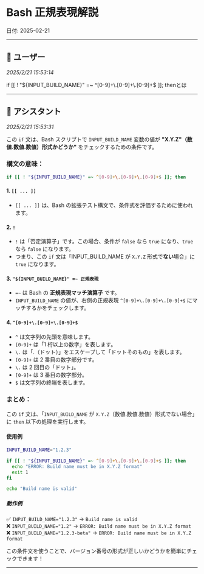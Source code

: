 # Bash 正規表現解説

日付: 2025-02-21

---

## 👤 ユーザー
*2025/2/21 15:53:14*

if [[ ! "${INPUT_BUILD_NAME}" =~ ^[0-9]+\.[0-9]+\.[0-9]+$ ]]; thenとは

---

## 🤖 アシスタント
*2025/2/21 15:53:31*

この `if` 文は、Bash スクリプトで `INPUT_BUILD_NAME` 変数の値が **"X.Y.Z"（数値.数値.数値）形式かどうか"** をチェックするための条件です。

### 構文の意味：
```bash
if [[ ! "${INPUT_BUILD_NAME}" =~ ^[0-9]+\.[0-9]+\.[0-9]+$ ]]; then
```

#### 1. `[[ ... ]]`
- `[[ ... ]]` は、Bash の拡張テスト構文で、条件式を評価するために使われます。

#### 2. `!`
- `!` は「否定演算子」です。この場合、条件が `false` なら `true` になり、`true` なら `false` になります。
- つまり、この `if` 文は「INPUT_BUILD_NAME が `X.Y.Z` 形式で**ない**場合」に `true` になります。

#### 3. `"${INPUT_BUILD_NAME}" =~ 正規表現`
- `=~` は Bash の **正規表現マッチ演算子** です。
- `INPUT_BUILD_NAME` の値が、右側の正規表現 `^[0-9]+\.[0-9]+\.[0-9]+$` にマッチするかをチェックします。

#### 4. `^[0-9]+\.[0-9]+\.[0-9]+$`
- `^` は文字列の先頭を意味します。
- `[0-9]+` は「1 桁以上の数字」を表します。
- `\.` は「.（ドット）」をエスケープして「ドットそのもの」を表します。
- `[0-9]+` は 2 番目の数字部分です。
- `\.` は 2 回目の「ドット」。
- `[0-9]+` は 3 番目の数字部分。
- `$` は文字列の終端を表します。

### まとめ：
この `if` 文は、「`INPUT_BUILD_NAME` が `X.Y.Z`（数値.数値.数値）形式でない場合」に `then` 以下の処理を実行します。

#### **使用例**
```bash
INPUT_BUILD_NAME="1.2.3"

if [[ ! "${INPUT_BUILD_NAME}" =~ ^[0-9]+\.[0-9]+\.[0-9]+$ ]]; then
  echo "ERROR: Build name must be in X.Y.Z format"
  exit 1
fi

echo "Build name is valid"
```

##### **動作例**
✅ `INPUT_BUILD_NAME="1.2.3"` → `Build name is valid`  
❌ `INPUT_BUILD_NAME="1.2"` → `ERROR: Build name must be in X.Y.Z format`  
❌ `INPUT_BUILD_NAME="1.2.3-beta"` → `ERROR: Build name must be in X.Y.Z format`  

この条件文を使うことで、バージョン番号の形式が正しいかどうかを簡単にチェックできます！

---
